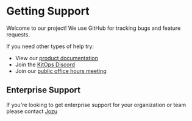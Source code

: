 # Getting Support

Welcome to our project! We use GitHub for tracking bugs and feature requests.

If you need other types of help try:
* View our [product documentation](/docs/overview.html)
* Join the [KitOps Discord](https://discord.gg/Tapeh8agYy)
* Join our [public office hours meeting](./GOVERNANCE.md)

## Enterprise Support
If you're looking to get enterprise support for your organization or team please contact [Jozu](mailto:sales@jozu.com)
